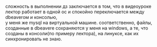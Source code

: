 сложность в выполнении дз заключается в том, что в видеоуроке  лектор работает в одной ос и спокойно переключается между dbeaverом и консолью,  
у меня же mysql на виртуальной машине. соответственно, файлы, созданные  в dbeavere сохраняются у меня на windows,  а те, что созданы в консоли(по примеру
лектора), на линуксе, как их синхронировать не знаю.
